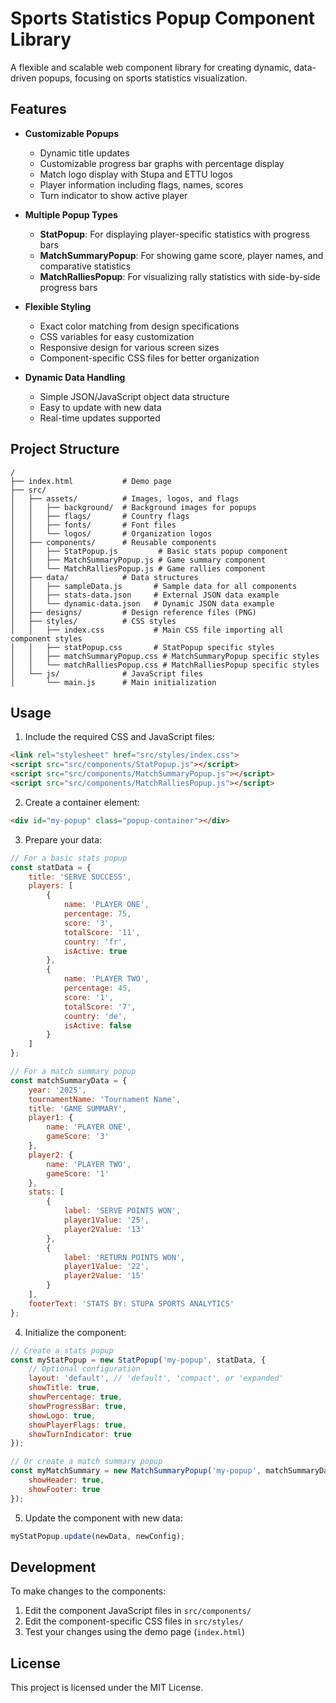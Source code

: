 # Sports Statistics Popup Component Library

A flexible and scalable web component library for creating dynamic, data-driven popups, focusing on sports statistics visualization.

## Features

- **Customizable Popups**
  - Dynamic title updates
  - Customizable progress bar graphs with percentage display
  - Match logo display with Stupa and ETTU logos
  - Player information including flags, names, scores
  - Turn indicator to show active player

- **Multiple Popup Types**
  - **StatPopup**: For displaying player-specific statistics with progress bars
  - **MatchSummaryPopup**: For showing game score, player names, and comparative statistics
  - **MatchRalliesPopup**: For visualizing rally statistics with side-by-side progress bars

- **Flexible Styling**
  - Exact color matching from design specifications
  - CSS variables for easy customization
  - Responsive design for various screen sizes
  - Component-specific CSS files for better organization

- **Dynamic Data Handling**
  - Simple JSON/JavaScript object data structure
  - Easy to update with new data
  - Real-time updates supported

## Project Structure

```
/
├── index.html           # Demo page
├── src/
│   ├── assets/          # Images, logos, and flags
│   │   ├── background/  # Background images for popups
│   │   ├── flags/       # Country flags
│   │   ├── fonts/       # Font files
│   │   └── logos/       # Organization logos
│   ├── components/      # Reusable components
│   │   ├── StatPopup.js         # Basic stats popup component
│   │   ├── MatchSummaryPopup.js # Game summary component
│   │   └── MatchRalliesPopup.js # Game rallies component
│   ├── data/            # Data structures
│   │   ├── sampleData.js       # Sample data for all components
│   │   ├── stats-data.json     # External JSON data example
│   │   └── dynamic-data.json   # Dynamic JSON data example
│   ├── designs/         # Design reference files (PNG)
│   ├── styles/          # CSS styles
│   │   ├── index.css           # Main CSS file importing all component styles
│   │   ├── statPopup.css       # StatPopup specific styles
│   │   ├── matchSummaryPopup.css # MatchSummaryPopup specific styles
│   │   └── matchRalliesPopup.css # MatchRalliesPopup specific styles
│   └── js/              # JavaScript files
│       └── main.js      # Main initialization
```

## Usage

1. Include the required CSS and JavaScript files:

```html
<link rel="stylesheet" href="src/styles/index.css">
<script src="src/components/StatPopup.js"></script>
<script src="src/components/MatchSummaryPopup.js"></script>
<script src="src/components/MatchRalliesPopup.js"></script>
```

2. Create a container element:

```html
<div id="my-popup" class="popup-container"></div>
```

3. Prepare your data:

```javascript
// For a basic stats popup
const statData = {
    title: 'SERVE SUCCESS',
    players: [
        {
            name: 'PLAYER ONE',
            percentage: 75,
            score: '3',
            totalScore: '11',
            country: 'fr',
            isActive: true
        },
        {
            name: 'PLAYER TWO',
            percentage: 45,
            score: '1',
            totalScore: '7',
            country: 'de',
            isActive: false
        }
    ]
};

// For a match summary popup
const matchSummaryData = {
    year: '2025',
    tournamentName: 'Tournament Name',
    title: 'GAME SUMMARY',
    player1: {
        name: 'PLAYER ONE',
        gameScore: '3'
    },
    player2: {
        name: 'PLAYER TWO',
        gameScore: '1'
    },
    stats: [
        {
            label: 'SERVE POINTS WON',
            player1Value: '25',
            player2Value: '13'
        },
        {
            label: 'RETURN POINTS WON',
            player1Value: '22',
            player2Value: '15'
        }
    ],
    footerText: 'STATS BY: STUPA SPORTS ANALYTICS'
};
```

4. Initialize the component:

```javascript
// Create a stats popup
const myStatPopup = new StatPopup('my-popup', statData, {
    // Optional configuration
    layout: 'default', // 'default', 'compact', or 'expanded'
    showTitle: true,
    showPercentage: true,
    showProgressBar: true,
    showLogo: true,
    showPlayerFlags: true,
    showTurnIndicator: true
});

// Or create a match summary popup
const myMatchSummary = new MatchSummaryPopup('my-popup', matchSummaryData, {
    showHeader: true,
    showFooter: true
});
```

5. Update the component with new data:

```javascript
myStatPopup.update(newData, newConfig);
```

## Development

To make changes to the components:

1. Edit the component JavaScript files in `src/components/`
2. Edit the component-specific CSS files in `src/styles/`
3. Test your changes using the demo page (`index.html`)

## License

This project is licensed under the MIT License. 
